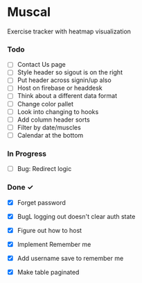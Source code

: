 # Muscal

Exercise tracker with heatmap visualization

### Todo

- [ ] Contact Us page  
- [ ] Style header so sigout is on the right  
- [ ] Put header across signin/up also  
- [ ] Host on firebase or headdesk  
- [ ] Think about a different data format  
- [ ] Change color pallet  
- [ ] Look into changing to hooks  
- [ ] Add column header sorts  
- [ ] Filter by date/muscles  
- [ ] Calendar at the bottom  

### In Progress

- [ ] Bug: Redirect logic  

### Done ✓

- [x] Forget password  
- [x] BugL logging out doesn't clear auth state  
- [x] Figure out how to host  
- [x] Implement Remember me  
- [x] Add username save to remember me  
- [x] Make table paginated  

